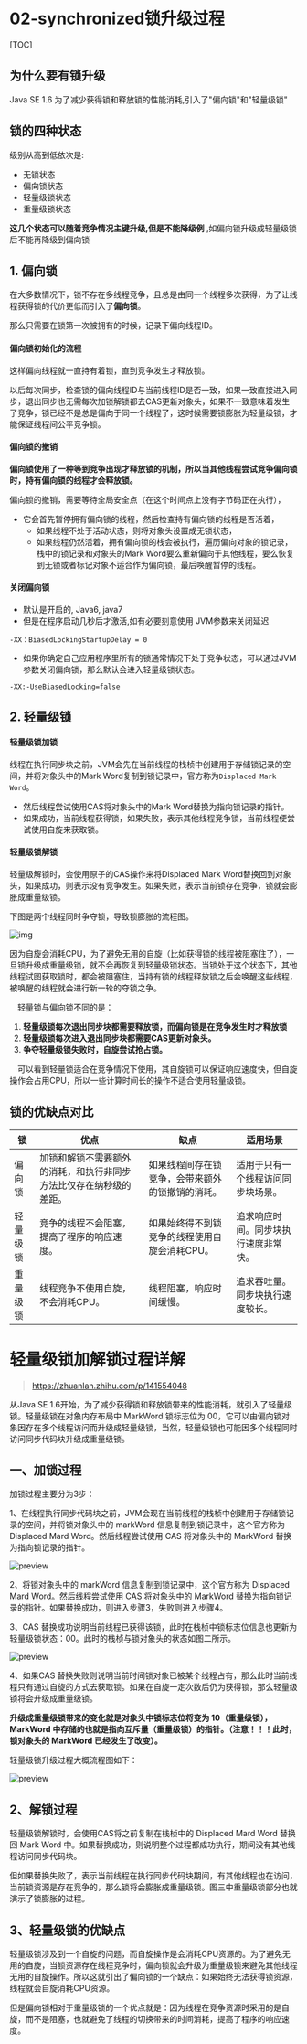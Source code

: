 # 02-synchronized锁升级过程

[TOC]

## 为什么要有锁升级

Java SE 1.6 为了减少获得锁和释放锁的性能消耗,引入了"偏向锁"和"轻量级锁"

## 锁的四种状态

级别从高到低依次是:

- 无锁状态
- 偏向锁状态
- 轻量级锁状态
- 重量级锁状态

**这几个状态可以随着竞争情况主键升级,但是不能降级例** ,如偏向锁升级成轻量级锁后不能再降级到偏向锁

## 1. 偏向锁

在大多数情况下，锁不存在多线程竞争，且总是由同一个线程多次获得，为了让线程获得锁的代价更低而引入了**偏向锁**。

那么只需要在锁第一次被拥有的时候，记录下偏向线程ID。

#### 偏向锁初始化的流程

这样偏向线程就一直持有着锁，直到竞争发生才释放锁。

以后每次同步，检查锁的偏向线程ID与当前线程ID是否一致，如果一致直接进入同步，退出同步也无需每次加锁解锁都去CAS更新对象头，如果不一致意味着发生了竞争，锁已经不是总是偏向于同一个线程了，这时候需要锁膨胀为轻量级锁，才能保证线程间公平竞争锁。

#### 偏向锁的撤销

**偏向锁使用了一种等到竞争出现才释放锁的机制，所以当其他线程尝试竞争偏向锁时，持有偏向锁的线程才会释放锁。**

偏向锁的撤销，需要等待全局安全点（在这个时间点上没有字节码正在执行），

- 它会首先暂停拥有偏向锁的线程，然后检查持有偏向锁的线程是否活着，
  - 如果线程不处于活动状态，则将对象头设置成无锁状态，
  - 如果线程仍然活着，拥有偏向锁的栈会被执行，遍历偏向对象的锁记录，栈中的锁记录和对象头的Mark Word要么重新偏向于其他线程，要么恢复到无锁或者标记对象不适合作为偏向锁，最后唤醒暂停的线程。

#### 关闭偏向锁

- 默认是开启的, Java6, java7
- 但是在程序启动几秒后才激活,如有必要刻意使用 JVM参数来关闭延迟

```
-XX：BiasedLockingStartupDelay = 0
```

- 如果你确定自己应用程序里所有的锁通常情况下处于竞争状态，可以通过JVM参数关闭偏向锁，那么默认会进入轻量级锁状态。

```
-XX:-UseBiasedLocking=false
```

## 2. 轻量级锁

#### 轻量级锁加锁

线程在执行同步块之前，JVM会先在当前线程的栈桢中创建用于存储锁记录的空间，并将对象头中的Mark Word复制到锁记录中，官方称为`Displaced Mark Word`。

- 然后线程尝试使用CAS将对象头中的Mark Word替换为指向锁记录的指针。
- 如果成功，当前线程获得锁，如果失败，表示其他线程竞争锁，当前线程便尝试使用自旋来获取锁。

#### 轻量级锁解锁

轻量级解锁时，会使用原子的CAS操作来将Displaced Mark Word替换回到对象头，如果成功，则表示没有竞争发生。如果失败，表示当前锁存在竞争，锁就会膨胀成重量级锁。

下图是两个线程同时争夺锁，导致锁膨胀的流程图。

![img](../../../assets/轻量级锁.png)

因为自旋会消耗CPU，为了避免无用的自旋（比如获得锁的线程被阻塞住了），一旦锁升级成重量级锁，就不会再恢复到轻量级锁状态。当锁处于这个状态下，其他线程试图获取锁时，都会被阻塞住，当持有锁的线程释放锁之后会唤醒这些线程，被唤醒的线程就会进行新一轮的夺锁之争。

 轻量锁与偏向锁不同的是：

1. **轻量级锁每次退出同步块都需要释放锁，而偏向锁是在竞争发生时才释放锁** 
1. **轻量级锁每次进入退出同步块都需要CAS更新对象头。**
1. **争夺轻量级锁失败时，自旋尝试抢占锁。**

 可以看到轻量锁适合在竞争情况下使用，其自旋锁可以保证响应速度快，但自旋操作会占用CPU，所以一些计算时间长的操作不适合使用轻量级锁。

##  锁的优缺点对比

| 锁       | 优点                                                         | 缺点                                             | 适用场景                             |
| -------- | ------------------------------------------------------------ | ------------------------------------------------ | ------------------------------------ |
| 偏向锁   | 加锁和解锁不需要额外的消耗，和执行非同步方法比仅存在纳秒级的差距。 | 如果线程间存在锁竞争，会带来额外的锁撤销的消耗。 | 适用于只有一个线程访问同步块场景。   |
| 轻量级锁 | 竞争的线程不会阻塞，提高了程序的响应速度。                   | 如果始终得不到锁竞争的线程使用自旋会消耗CPU。    | 追求响应时间。同步块执行速度非常快。 |
| 重量级锁 | 线程竞争不使用自旋，不会消耗CPU。                            | 线程阻塞，响应时间缓慢。                         | 追求吞吐量。同步块执行速度较长。     |

# 轻量级锁加解锁过程详解

> https://zhuanlan.zhihu.com/p/141554048

从Java SE 1.6开始，为了减少获得锁和释放锁带来的性能消耗，就引入了轻量级锁。轻量级锁在对象内存布局中 MarkWord 锁标志位为 00，它可以由偏向锁对象因存在多个线程访问而升级成轻量级锁，当然，轻量级锁也可能因多个线程同时访问同步代码块升级成重量级锁。

## **一、加锁过程**

加锁过程主要分为3步：

1、在线程执行同步代码块之前，JVM会现在当前线程的栈桢中创建用于存储锁记录的空间，并将锁对象头中的 markWord 信息复制到锁记录中，这个官方称为 Displaced Mard Word。然后线程尝试使用 CAS 将对象头中的 MarkWord 替换为指向锁记录的指针。

![preview](../../../assets/v2-87eba4bc6ea48dc649947aba6d5f4abd_r.jpg)

2、将锁对象头中的 markWord 信息复制到锁记录中，这个官方称为 Displaced Mard Word。然后线程尝试使用 CAS 将对象头中的 MarkWord 替换为指向锁记录的指针。如果替换成功，则进入步骤3，失败则进入步骤4。

3、CAS 替换成功说明当前线程已获得该锁，此时在栈桢中锁标志位信息也更新为轻量级锁状态：00。此时的栈桢与锁对象头的状态如图二所示。

![preview](../../../assets/v2-0e883622ffbaa31e96a65875f0a6a15a_r.jpg)

4、如果CAS 替换失败则说明当前时间锁对象已被某个线程占有，那么此时当前线程只有通过自旋的方式去获取锁。如果在自旋一定次数后仍为获得锁，那么轻量级锁将会升级成重量级锁。

**升级成重量级锁带来的变化就是对象头中锁标志位将变为 10（重量级锁），MarkWord 中存储的也就是指向互斥量（重量级锁）的指针。（注意！！！此时，锁对象头的 MarkWord 已经发生了改变）。**

轻量级锁升级过程大概流程图如下：

![preview](../../../assets/v2-07c99e74839a275ea1193101050f62e1_r.jpg)



## 2、解锁过程

轻量级锁解锁时，会使用CAS将之前复制在栈桢中的 Displaced Mard Word 替换回 Mark Word 中。如果替换成功，则说明整个过程都成功执行，期间没有其他线程访问同步代码块。

但如果替换失败了，表示当前线程在执行同步代码块期间，有其他线程也在访问，当前锁资源是存在竞争的，那么锁将会膨胀成重量级锁。图三中重量级锁部分也就演示了锁膨胀的过程。

## 3、轻量级锁的优缺点

轻量级锁涉及到一个自旋的问题，而自旋操作是会消耗CPU资源的。为了避免无用的自旋，当锁资源存在线程竞争时，偏向锁就会升级为重量级锁来避免其他线程无用的自旋操作。所以这就引出了偏向锁的一个缺点：如果始终无法获得锁资源，线程就会自旋消耗CPU资源。

但是偏向锁相对于重量级锁的一个优点就是：因为线程在竞争资源时采用的是自旋，而不是阻塞，也就避免了线程的切换带来的时间消耗，提高了程序的响应速度。

